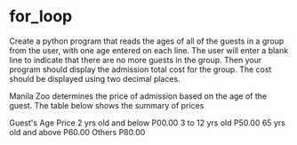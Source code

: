 # for_loop
Create a python program that reads the ages of all of the guests in a group from the user, with one age entered on each line. The user will enter a blank line to indicate that there are no more guests in the group. Then your program should display the admission total cost for the group. The cost should be displayed using two decimal places.

Manila Zoo determines the price of admission based on the age of the guest.
The table below shows the summary of prices 

Guest's Age              Price
2 yrs old and below     P00.00
3 to 12 yrs old         P50.00
65 yrs old and above    P60.00
Others                  P80.00
